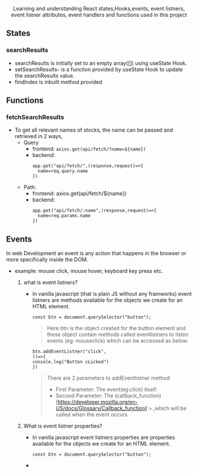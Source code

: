 <p align="center">Learning and understanding React states,Hooks,events, event listners, event listner attributes, event handlers and functions used in this project</p>

## States
### searchResults
- searchResults is initially set to an empty array([]) using useState Hook.
- setSearchResults- is a function provided by useState Hook to update the searchResults value.
- findIndex is inbuilt method provided

## Functions
### fetchSearchResults
- To get all relevant names of stocks, the name can be passed and retrieved in 2 ways,
  -  Query
      -  frontend: ```axios.get(api/fetch/?name=${name})```
      -  backend: 
          ```
          app.get("api/fetch/",(response,request)=>{
            name=req.query.name
          })
          ```
  -  Path:
      -  frontend: axios.get(api/fetch/${name})
      -  backend: 
          ```
          app.get("api/fetch/:name",(response,request)=>{
            name=req.params.name
          })
          ```
## Events
In web Development an event is any action that happens in the browser or more specifically inside the DOM.
- example: mouse click, mouse hover, keyboard key press etc.
  1. what is event listners?
     - In vanilla javascript (that is plain JS without any framworks) event listners are methods available for the objects we create for an HTML element.
        ```
        const btn = document.querySelector("button");
        ```
        > Here <stronger>btn</stronger> is the object created for the button element and these object contain methods called eventlistners to listen events (eg: mouseclick) which can be accessed as below.
        ```
        btn.addEventListner("click",
        ()=>{
        console.log("Button cLicked")
        })
        ```
        >  There are 2 parameters to addEventlistner method
        >  - First Parameter: The event(eg:click) itself.
        >  - Second Parameter: The (callback_function)[https://developer.mozilla.org/en-US/docs/Glossary/Callback_function]         >                      ,which will be called when the event occurs.

  2. What is event listner properties?
     - In vanilla javascript event listners properties are properties available for the objects we create for an HTML element.
        ```
        const btn = document.querySelector("button");
        ```
     -  
      
